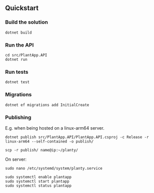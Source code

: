 ## Quickstart

### Build the solution
```
dotnet build
```

### Run the API
```
cd src/PlantApp.API
dotnet run
```

### Run tests
```
dotnet test
```

### Migrations
```
dotnet ef migrations add InitialCreate
```


### Publishing
E.g. when being hosted on a linux-arm64 server. 
```
dotnet publish src/PlantApp.API/PlantApp.API.csproj -c Release -r linux-arm64 --self-contained -o publish/

scp -r publish/ name@ip:~/planty/
```

On server:
```
sudo nano /etc/systemd/system/planty.service
```
```
sudo systemctl enable plantapp
sudo systemctl start plantapp
sudo systemctl status plantapp
```